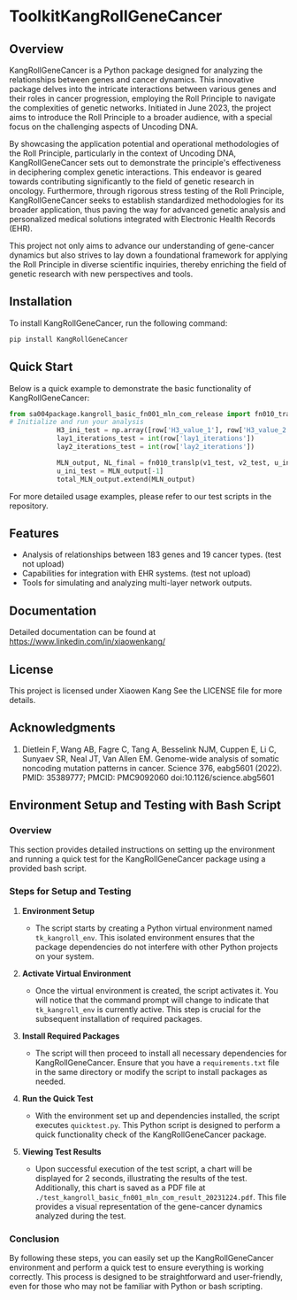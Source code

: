 # ToolkitKangRollGeneCancer



## Overview
KangRollGeneCancer is a Python package designed for analyzing the relationships between genes and cancer dynamics. This innovative package delves into the intricate interactions between various genes and their roles in cancer progression, employing the Roll Principle to navigate the complexities of genetic networks. Initiated in June 2023, the project aims to introduce the Roll Principle to a broader audience, with a special focus on the challenging aspects of Uncoding DNA.

By showcasing the application potential and operational methodologies of the Roll Principle, particularly in the context of Uncoding DNA, KangRollGeneCancer sets out to demonstrate the principle's effectiveness in deciphering complex genetic interactions. This endeavor is geared towards contributing significantly to the field of genetic research in oncology. Furthermore, through rigorous stress testing of the Roll Principle, KangRollGeneCancer seeks to establish standardized methodologies for its broader application, thus paving the way for advanced genetic analysis and personalized medical solutions integrated with Electronic Health Records (EHR).


This project not only aims to advance our understanding of gene-cancer dynamics but also strives to lay down a foundational framework for applying the Roll Principle in diverse scientific inquiries, thereby enriching the field of genetic research with new perspectives and tools.


## Installation

To install KangRollGeneCancer, run the following command:

```bash
pip install KangRollGeneCancer
```

## Quick Start

Below is a quick example to demonstrate the basic functionality of KangRollGeneCancer:

```python
from sa004package.kangroll_basic_fn001_mln_com_release import fn010_translp  
# Initialize and run your analysis 
            H3_ini_test = np.array([row['H3_value_1'], row['H3_value_2'], row['H3_value_3'], row['H3_value_4']])
            lay1_iterations_test = int(row['lay1_iterations'])
            lay2_iterations_test = int(row['lay2_iterations'])

            MLN_output, NL_final = fn010_translp(v1_test, v2_test, u_ini_test, H3_ini_test, lay1_iterations_test, lay2_iterations_test, debug_mode=False, test_random=True)
            u_ini_test = MLN_output[-1]
            total_MLN_output.extend(MLN_output)

```

For more detailed usage examples, please refer to our test scripts in the repository.

## Features

- Analysis of relationships between 183 genes and 19 cancer types. (test not upload)
- Capabilities for integration with EHR systems. (test not upload)
- Tools for simulating and analyzing multi-layer network outputs.

## Documentation

Detailed documentation can be found at https://www.linkedin.com/in/xiaowenkang/


## License

This project is licensed under Xiaowen Kang See the LICENSE file for more details.

## Acknowledgments

1.  Dietlein F, Wang AB, Fagre C, Tang A, Besselink NJM, Cuppen E, Li C, Sunyaev SR, Neal JT, Van Allen EM. Genome-wide analysis of somatic noncoding mutation patterns in cancer. Science 376, eabg5601 (2022). PMID: 35389777; PMCID: PMC9092060 doi:10.1126/science.abg5601



## Environment Setup and Testing with Bash Script

### Overview
This section provides detailed instructions on setting up the environment and running a quick test for the KangRollGeneCancer package using a provided bash script.

### Steps for Setup and Testing

1. **Environment Setup**
   - The script starts by creating a Python virtual environment named `tk_kangroll_env`. This isolated environment ensures that the package dependencies do not interfere with other Python projects on your system.

2. **Activate Virtual Environment**
   - Once the virtual environment is created, the script activates it. You will notice that the command prompt will change to indicate that `tk_kangroll_env` is currently active. This step is crucial for the subsequent installation of required packages.

3. **Install Required Packages**
   - The script will then proceed to install all necessary dependencies for KangRollGeneCancer. Ensure that you have a `requirements.txt` file in the same directory or modify the script to install packages as needed.

4. **Run the Quick Test**
   - With the environment set up and dependencies installed, the script executes `quicktest.py`. This Python script is designed to perform a quick functionality check of the KangRollGeneCancer package.

5. **Viewing Test Results**
   - Upon successful execution of the test script, a chart will be displayed for 2 seconds, illustrating the results of the test. Additionally, this chart is saved as a PDF file at `./test_kangroll_basic_fn001_mln_com_result_20231224.pdf`. This file provides a visual representation of the gene-cancer dynamics analyzed during the test.

### Conclusion
By following these steps, you can easily set up the KangRollGeneCancer environment and perform a quick test to ensure everything is working correctly. This process is designed to be straightforward and user-friendly, even for those who may not be familiar with Python or bash scripting.





